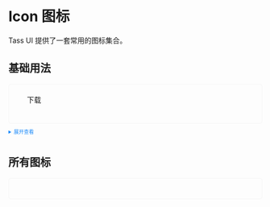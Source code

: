 <!--
 * @Description: Stay hungry，Stay foolish
 * @Author: Huccct
 * @Date: 2023-02-08 23:09:59
 * @LastEditors: Huccct
 * @LastEditTime: 2023-02-22 22:19:15
-->
<script setup lang="ts">
  import AllIcon from './allIcon.vue'
</script>
<style>
  .example{
      border: 1px solid #f5f5f5;
      border-radius: 5px;
      padding:20px
  }
  .tass-button {
      margin:10px 5px;
  }
  
  details > summary:first-of-type {
      font-size: 10px;
      padding: 8px 0;
      cursor: pointer;
      color: #1989fa;
  }
</style>
# Icon 图标
Tass UI 提供了一套常用的图标集合。
## 基础用法

<div class="example">
  <tass-icon name="magnifier"></tass-icon>&nbsp;
  <tass-icon name="trash" style="color:red;"></tass-icon>&nbsp;
  <tass-button type="primary" icon="tas-icon-enterdown">下载</tass-button>
  <br />
  <br />
</div>

<details>
<summary>展开查看</summary>

```vue
<template>
  <tass-icon name="magnifier"></tass-icon>&nbsp;
  <tass-icon name="trash" style="color:red;"></tass-icon>&nbsp;
  <tass-button type="primary" icon="tas-icon-enterdown">下载</tass-button>
  <br />
  <br />
</template>
```
</details>

## 所有图标
<div class="example">
  <AllIcon/>
  
</div>
